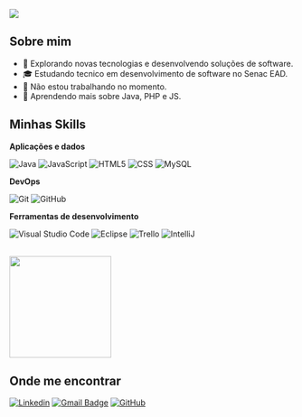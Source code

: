 ![](https://komarev.com/ghpvc/?username=fjunio03&color=006bed)

## Sobre mim

- 🤔 Explorando novas tecnologias e desenvolvendo soluções de software.
- 🎓 Estudando tecnico em desenvolvimento de software no Senac EAD.
- 💼 Não estou trabalhando no momento.
- 🌱 Aprendendo mais sobre Java, PHP e JS.

## Minhas Skills

**Aplicações e dados**

![Java](https://img.shields.io/badge/-Java-333333?style=flat&logo=Java&logoColor=007396)
![JavaScript](https://img.shields.io/badge/-JavaScript-333333?style=flat&logo=javascript)
![HTML5](https://img.shields.io/badge/-HTML5-333333?style=flat&logo=HTML5)
![CSS](https://img.shields.io/badge/-CSS-333333?style=flat&logo=CSS3&logoColor=1572B6)
![MySQL](https://img.shields.io/badge/-MySQL-333333?style=flat&logo=mysql)

**DevOps**

![Git](https://img.shields.io/badge/-Git-333333?style=flat&logo=git)
![GitHub](https://img.shields.io/badge/-GitHub-333333?style=flat&logo=github)

**Ferramentas de desenvolvimento**

![Visual Studio Code](https://img.shields.io/badge/-Visual%20Studio%20Code-333333?style=flat&logo=visual-studio-code&logoColor=007ACC)
![Eclipse](https://img.shields.io/badge/-Eclipse-333333?style=flat&logo=eclipse-ide&logoColor=2C2255)
![Trello](https://img.shields.io/badge/-Trello-333333?style=flat&logo=trello&logoColor=007ACC)
![IntelliJ](	https://img.shields.io/badge/-Intellij-333333?style=flat&logo=intellij-idea&logoColor=00000)

<br/>

<a href="https://github.com/Fjunio03" title="Meu perfil">
  <img height="180em" src="https://github-readme-stats.vercel.app/api?username=fjunio03&theme=dracula&show_icons=true" />
</a>

## Onde me encontrar

[![Linkedin](https://img.shields.io/badge/-Fjunio03-blue?style=flat-square&logo=Linkedin&logoColor=white&link=https://www.linkedin.com/in/fl%C3%A1vio-junio-ba6380210/)](https://www.linkedin.com/in/fl%C3%A1vio-junio-ba6380210/)
[![Gmail Badge](https://img.shields.io/badge/-juniorflavio540@yahoo.com-006bed?style=flat-square&logo=Gmail&logoColor=white&link=mailto:juniorflavio540@yahoo.com)](mailto:juniorflavio540@yahoo.com)
[![GitHub](https://img.shields.io/github/followers/iuricode?label=follow&style=social)](https://github.com/Fjunio03)

